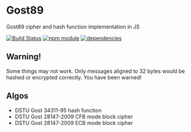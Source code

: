 Gost89
======

Gost89 cipher and hash function implementation in JS

[![Build Status](https://travis-ci.org/dstucrypt/gost89.svg?branch=master)](https://travis-ci.org/dstucrypt/gost89)
[![npm module](https://badge.fury.io/js/gost89.svg)](https://www.npmjs.org/package/gost89)
[![dependencies](https://david-dm.org/dstucrypt/gost89.png)](https://david-dm.org/dstucrypt/gost89)

Warning!
--------

Some things may not work. Only messages aligned to 32 bytes would be hashed or encrypted correctly.
You have been warned!

Algos
-----

* DSTU Gost 34311-95 hash function
* DSTU Gost 28147-2009 CFB mode block cipher
* DSTU Gost 28147-2009 ECB mode block cipher
